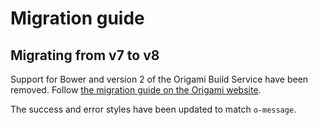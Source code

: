 # Migration guide

## Migrating from v7 to v8

Support for Bower and version 2 of the Origami Build Service have been removed.
Follow [the migration guide on the Origami website](https://origami.ft.com/documentation/tutorials/bower-to-npm/).

The success and error styles have been updated to match `o-message`.
